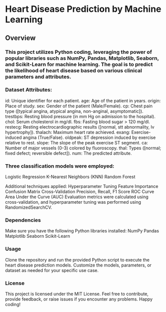 # Heart Disease Prediction by Machine Learning

## Overview
### This project utilizes Python coding, leveraging the power of popular libraries such as NumPy, Pandas, Matplotlib, Seaborn, and Scikit-Learn for machine learning. The goal is to predict the likelihood of heart disease based on various clinical parameters and attributes.




### Dataset Attributes:
id: Unique identifier for each patient.
age: Age of the patient in years.
origin: Place of study.
sex: Gender of the patient (Male/Female).
cp: Chest pain type ([typical angina, atypical angina, non-anginal, asymptomatic]).
trestbps: Resting blood pressure (in mm Hg on admission to the hospital).
chol: Serum cholesterol in mg/dl.
fbs: Fasting blood sugar > 120 mg/dl.
restecg: Resting electrocardiographic results ([normal, stt abnormality, lv hypertrophy]).
thalach: Maximum heart rate achieved.
exang: Exercise-induced angina (True/False).
oldpeak: ST depression induced by exercise relative to rest.
slope: The slope of the peak exercise ST segment.
ca: Number of major vessels (0-3) colored by fluoroscopy.
thal: Types ([normal; fixed defect; reversible defect]).
num: The predicted attribute.




### Three classification models were employed:
Logistic Regression
K-Nearest Neighbors (KNN)
Random Forest

Additional techniques applied:
Hyperparameter Tuning
Feature Importance
Confusion Matrix
Cross-Validation
Precision, Recall, F1 Score
ROC Curve
Area Under the Curve (AUC)
Evaluation metrics were calculated using cross-validation, and hyperparameter tuning was performed using RandomizedSearchCV.



### Dependencies
Make sure you have the following Python libraries installed:
NumPy
Pandas
Matplotlib
Seaborn
Scikit-Learn



### Usage
Clone the repository and run the provided Python script to execute the heart disease prediction models. Customize the models, parameters, or dataset as needed for your specific use case.



### License
This project is licensed under the MIT License.
Feel free to contribute, provide feedback, or raise issues if you encounter any problems. Happy coding!
